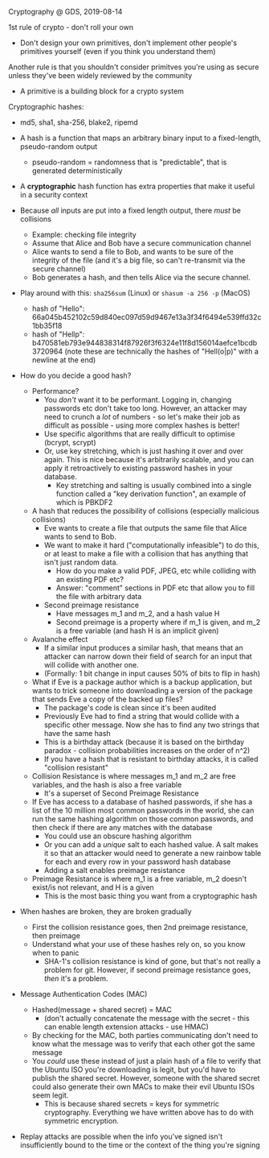Cryptography @ GDS, 2019-08-14

1st rule of crypto - don't roll your own
  - Don't design your own primitives, don't implement other people's primitives yourself (even if
    you think you understand them)

Another rule is that you shouldn't consider primitves you're using as secure unless they've been
widely reviewed by the community
- A primitive is a building block for a crypto system

Cryptographic hashes:

- md5, sha1, sha-256, blake2, ripemd
- A hash is a function that maps an arbitrary binary input to a fixed-length, pseudo-random
  output
    - pseudo-random = randomness that is "predictable", that is generated deterministically
- A **cryptographic** hash function has extra properties that make it useful in a security
  context
- Because *all* inputs are put into a fixed length output, there *must* be collisions
    - Example: checking file integrity
    - Assume that Alice and Bob have a secure communication channel
    - Alice wants to send a file to Bob, and wants to be sure of the integrity of the file (and
      it's a big file, so can't re-transmit via the secure channel)
    - Bob generates a hash, and then tells Alice via the secure channel.
- Play around with this: `sha256sum` (Linux) or `shasum -a 256 -p` (MacOS)
    - hash of "Hello": 66a045b452102c59d840ec097d59d9467e13a3f34f6494e539ffd32c1bb35f18
    - hash of "Hellp": b470581eb793e944838314f87926f3f6324e11f8d156014aefce1bcdb3720964
        (note these are technically the hashes of "Hell(o|p)" with a newline at the end)
- How do you decide a good hash?
    - Performance?
        - You *don't* want it to be performant. Logging in, changing passwords etc don't take
          too long. However, an attacker may need to crunch a *lot* of numbers - so let's make
          their job as difficult as possible - using more complex hashes is better!
        - Use specific algorithms that are really difficult to optimise (bcrypt, scrypt)
        - Or, use key stretching, which is just hashing it over and over again. This is nice
          because it's arbitrarily scalable, and you can apply it retroactively to existing
          password hashes in your database.
            - Key stretching and salting is usually combined into a single function called
              a "key derivation function", an example of which is PBKDF2
    - A hash that reduces the possibility of collisions (especially malicious collisions)
        - Eve wants to create a file that outputs the same file that Alice wants to send to Bob.
        - We want to make it hard ("computationally infeasible") to do this, or at least to
          make a file with a collision that has anything that isn't just random data.
            - How do you make a valid PDF, JPEG, etc while colliding with an existing PDF etc?
            - Answer: "comment" sections in PDF etc that allow you to fill the file with
              arbitrary data
        - Second preimage resistance
            - Have messages m\_1 and m\_2, and a hash value H
            - Second preimage is a property where if m\_1 is given, and m\_2 is a free
              variable (and hash H is an implicit given)
    - Avalanche effect
        - If a similar input produces a similar hash, that means that an attacker can narrow
          down their field of search for an input that will collide with another one.
        - (Formally: 1 bit change in input causes 50% of bits to flip in hash)
    - What if Eve is a package author which is a backup application, but wants to trick someone
      into downloading a version of the package that sends Eve a copy of the backed up files?
        - The package's code is clean since it's been audited
        - Previously Eve had to find a string that would collide with a specific other message. 
          Now she has to find any two strings that have the same hash
        - This is a birthday attack (because it is based on the birthday paradox - collision
          probabilities increases on the order of n^2)
        - If you have a hash that is resistant to birthday attacks, it is called "collision
          resistant"
    - Collision Resistance is where messages m\_1 and m\_2 are free variables, and the hash is
      also a free variable
        - It's a superset of Second Preimage Resistance
    - If Eve has access to a database of hashed passwords, if she has a list of the 10 million
      most common passwords in the world, she can run the same hashing algorithm on those common
      passwords, and then check if there are any matches with the database
        - You could use an obscure hashing algorithm
        - Or you can add a *unique* salt to each hashed value. A salt makes it so that an
          attacker would need to generate a new rainbow table for each and every row in your
          password hash database
        - Adding a salt enables preimage resistance
    - Preimage Resistance is where m\_1 is a free variable, m\_2 doesn't exist/is not relevant,
      and H is a given
        - This is the most basic thing you want from a cryptographic hash
- When hashes are broken, they are broken gradually
    - First the collision resistance goes, then 2nd preimage resistance, then preimage
    - Understand what your use of these hashes rely on, so you know when to panic
        - SHA-1's collision resistance is kind of gone, but that's not really a problem for git.
          However, if second preimage resistance goes, *then* it's a problem.
- Message Authentication Codes (MAC)
    - Hashed(message + shared secret) = MAC
        - (don't actually concatenate the message with the secret - this can enable length
          extension attacks - use HMAC)
    - By checking for the MAC, both parties communicating don't need to know what the message
      was to verify that each other got the same message
    - You *could* use these instead of just a plain hash of a file to verify that the Ubuntu ISO
      you're downloading is legit, but you'd have to publish the shared secret. However, someone
      with the shared secret could also generate their own MACs to make their evil Ubuntu ISOs
      seem legit.
        - This is because shared secrets = keys for symmetric cryptography. Everything we have
          written above has to do with symmetric encryption.

- Replay attacks are possible when the info you've signed isn't insufficiently bound to the time or
  the context of the thing you're signing

